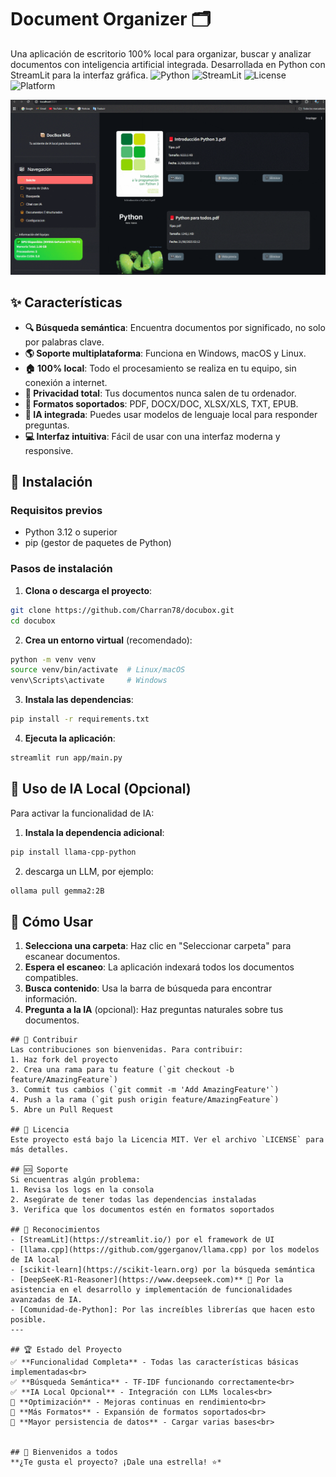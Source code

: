 # Document Organizer 🗂️
Una aplicación de escritorio 100% local para organizar, buscar y analizar documentos con inteligencia artificial integrada. Desarrollada en Python con StreamLit para la interfaz gráfica.
![Python](https://img.shields.io/badge/Python-3.12%2B-blue)
![StreamLit](https://img.shields.io/badge/StreamLit-1.28.0-green)
![License](https://img.shields.io/badge/License-MIT-yellow)
![Platform](https://img.shields.io/badge/Platform-Windows%20%7C%20macOS%20%7C%20Linux-lightgrey)

![Demo](docbox6.gif)


## ✨ Características
- **🔍 Búsqueda semántica**: Encuentra documentos por significado, no solo por palabras clave.
- **🌎 Soporte multiplataforma**: Funciona en Windows, macOS y Linux.
- **🏠 100% local**: Todo el procesamiento se realiza en tu equipo, sin conexión a internet.
- **🔏 Privacidad total**: Tus documentos nunca salen de tu ordenador.
- **📖 Formatos soportados**: PDF, DOCX/DOC, XLSX/XLS, TXT, EPUB.
- **🤖 IA integrada**: Puedes usar modelos de lenguaje local para responder preguntas.
- **💻 Interfaz intuitiva**: Fácil de usar con una interfaz moderna y responsive.

## 🚀 Instalación
### Requisitos previos
- Python 3.12 o superior
- pip (gestor de paquetes de Python)
### Pasos de instalación
1. **Clona o descarga el proyecto**:
```bash
git clone https://github.com/Charran78/docubox.git
cd docubox
```
2. **Crea un entorno virtual** (recomendado):
```bash
python -m venv venv
source venv/bin/activate  # Linux/macOS
venv\Scripts\activate     # Windows
```
3. **Instala las dependencias**:
```bash
pip install -r requirements.txt
```
4. **Ejecuta la aplicación**:
```bash
streamlit run app/main.py
```
## 🧠 Uso de IA Local (Opcional)
Para activar la funcionalidad de IA:
1. **Instala la dependencia adicional**:
```bash
pip install llama-cpp-python
```
2. descarga un LLM, por ejemplo:
```bash
ollama pull gemma2:2B
```

## 🎯 Cómo Usar
1. **Selecciona una carpeta**: Haz clic en "Seleccionar carpeta" para escanear documentos.
2. **Espera el escaneo**: La aplicación indexará todos los documentos compatibles.
3. **Busca contenido**: Usa la barra de búsqueda para encontrar información.
4. **Pregunta a la IA** (opcional): Haz preguntas naturales sobre tus documentos.


```
## 🤝 Contribuir
Las contribuciones son bienvenidas. Para contribuir:
1. Haz fork del proyecto
2. Crea una rama para tu feature (`git checkout -b feature/AmazingFeature`)
3. Commit tus cambios (`git commit -m 'Add AmazingFeature'`)
4. Push a la rama (`git push origin feature/AmazingFeature`)
5. Abre un Pull Request

## 📝 Licencia
Este proyecto está bajo la Licencia MIT. Ver el archivo `LICENSE` para más detalles.

## 🆘 Soporte
Si encuentras algún problema:
1. Revisa los logs en la consola
2. Asegúrate de tener todas las dependencias instaladas
3. Verifica que los documentos estén en formatos soportados

## 🎉 Reconocimientos
- [StreamLit](https://streamlit.io/) por el framework de UI
- [llama.cpp](https://github.com/ggerganov/llama.cpp) por los modelos de IA local
- [scikit-learn](https://scikit-learn.org) por la búsqueda semántica
- [DeepSeeK-R1-Reasoner](https://www.deepseek.com)** 🚀 Por la asistencia en el desarrollo y implementación de funcionalidades avanzadas de IA.
- [Comunidad-de-Python]: Por las increíbles librerías que hacen esto posible.
---

## 🏆 Estado del Proyecto
✅ **Funcionalidad Completa** - Todas las características básicas implementadas<br>
✅ **Búsqueda Semántica** - TF-IDF funcionando correctamente<br>
✅ **IA Local Opcional** - Integración con LLMs locales<br>
🚧 **Optimización** - Mejoras continuas en rendimiento<br>
🚧 **Más Formatos** - Expansión de formatos soportados<br>
🚧 **Mayor persistencia de datos** - Cargar varias bases<br>


## 📜 Bienvenidos a todos
**¿Te gusta el proyecto? ¡Dale una estrella! ⭐*
